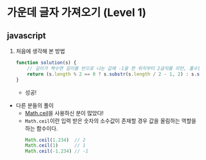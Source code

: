 # 가운데 글자 가져오기 (Level 1)

## javascript
1. 처음에 생각해 본 방법
    ``` javascript
    function solution(s) {
        // 길이가 짝수면 길이를 반으로 나눈 값에 -1을 한 위치부터 2글자를 리턴, 홀수면 반으로 나눈 값의 위치에서 1글자를 리턴 ..
        return (s.length % 2 == 0 ? s.substr(s.length / 2 - 1, 2) : s.substr(s.length / 2, 1));
    }
    ```
    - 성공!
- 다른 분들의 풀이
    - [Math.ceil](https://developer.mozilla.org/ko/docs/Web/JavaScript/Reference/Global_Objects/Math/ceil)을 사용하신 분이 많았다!
    - `Math.ceil`이란 입력 받은 숫자의 소수값이 존재할 경우 값을 올림하는 역할을 하는 함수이다.
        ``` javascript
        Math.ceil(1.234)  // 2
        Math.ceil(1)      // 1
        Math.ceil(-1.234) // -1
        ```